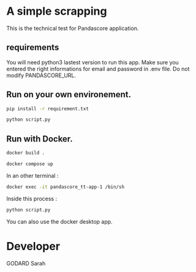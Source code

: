 # A simple scrapping

This is the technical test for Pandascore application.

## requirements

You will need python3 lastest version to run this app. 
Make sure you entered the right informations for email and password in .env file. Do not modify PANDASCORE_URL.

## Run on your own environement. 

```bash
pip install -r requirement.txt
```
```bash
python script.py
```

## Run with Docker.

```bash
docker build .
```
```bash
docker compose up
```
In an other terminal :

```bash
docker exec -it pandascore_tt-app-1 /bin/sh
```
Inside this process :

```bash
python script.py
```

You can also use the docker desktop app.

# Developer

GODARD Sarah
